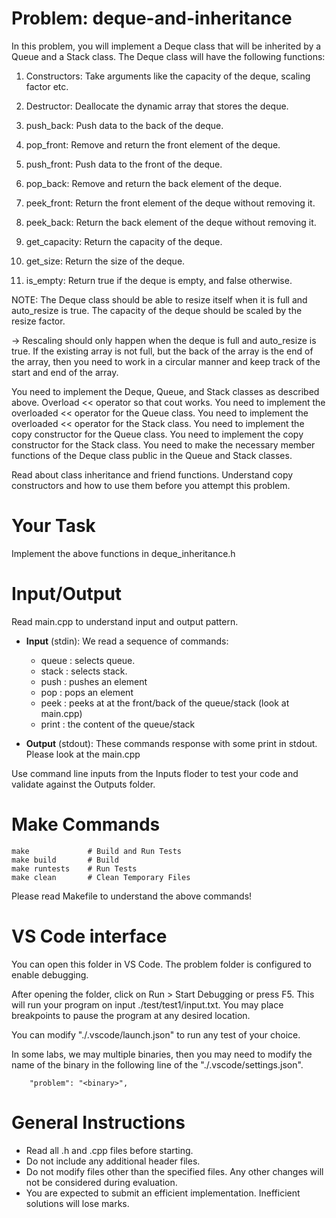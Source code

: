 # Problem: deque-and-inheritance

In this problem, you will implement a Deque class that will be inherited by a Queue and a Stack class.
The Deque class will have the following functions:

1. Constructors: Take arguments like the capacity of the deque, scaling factor etc.
2. Destructor: Deallocate the dynamic array that stores the deque.

3. push_back: Push data to the back of the deque.
4. pop_front: Remove and return the front element of the deque.
5. push_front: Push data to the front of the deque.
6. pop_back: Remove and return the back element of the deque.
7. peek_front: Return the front element of the deque without removing it.
8. peek_back: Return the back element of the deque without removing it.

9. get_capacity: Return the capacity of the deque.
10. get_size: Return the size of the deque.
11. is_empty: Return true if the deque is empty, and false otherwise.

NOTE: The Deque class should be able to resize itself when it is full and auto_resize is true. The capacity
of the deque should be scaled by the resize factor. 

-> Rescaling should only happen when the deque is full and auto_resize is true. If the existing array is not full,
but the back of the array is the end of the array, then you need to work in a circular manner and keep track of the 
start and end of the array. 

You need to implement the Deque, Queue, and Stack classes as described above. 
Overload << operator so that cout works. You need to implement the overloaded << operator for the Queue
class. You need to implement the overloaded << operator for the Stack class. You need to implement the copy
constructor for the Queue class. You need to implement the copy constructor for the Stack class. You need to
make the necessary member functions of the Deque class public in the Queue and Stack classes.

Read about class inheritance and friend functions. Understand copy constructors and how to use them before you 
attempt this problem.


# Your Task

Implement the above functions in deque_inheritance.h

# Input/Output

Read main.cpp to understand input and output pattern.

- **Input** (stdin):
We read a sequence of commands: 
  - queue : selects queue.
  - stack : selects stack.
  - push  : pushes an element
  - pop   : pops an element
  - peek  : peeks at at the front/back of the queue/stack (look at main.cpp) 
  - print : the content of the queue/stack

- **Output** (stdout):
 These commands response with some print in stdout. Please look at the main.cpp


Use command line inputs from the Inputs floder to test your code and validate against the Outputs folder.
# Make Commands

```
make             # Build and Run Tests
make build       # Build
make runtests    # Run Tests
make clean       # Clean Temporary Files
```
Please read Makefile to understand the above commands!

# VS Code interface

You can open this folder in VS Code. The problem folder is configured 
to enable debugging.

After opening the folder, click on Run > Start Debugging or press F5.
This will run your program on input ./test/test1/input.txt.
You may place breakpoints to pause the program at any desired location.

You can modify "./.vscode/launch.json" to run any test of your choice.

In some labs, we may multiple binaries, then you may need to modify the 
name of the binary in the following line of the "./.vscode/settings.json".

```
    "problem": "<binary>",
```

# General Instructions

- Read all .h and .cpp files before starting.
- Do not include any additional header files.
- Do not modify files other than the specified files. Any other changes 
  will not be considered during evaluation.
- You are expected to submit an efficient implementation. Inefficient 
  solutions will lose marks.

